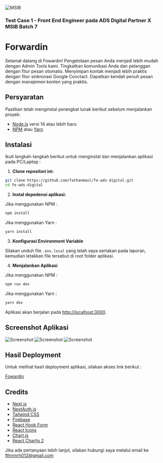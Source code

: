 ![MSIB](https://cloud-hall-a62.notion.site/image/https%3A%2F%2Fprod-files-secure.s3.us-west-2.amazonaws.com%2Fb0569af8-ce1d-4cc8-9370-6fe0bcfc6a28%2F0aa28ee3-d360-43c8-8172-86b58486c9d5%2Fads_x_msib.png?table=block&id=e9952599-b747-4d21-a325-1b664189e3b5&spaceId=b0569af8-ce1d-4cc8-9370-6fe0bcfc6a28&width=2000&userId=&cache=v2)
### Test Case 1 - Front End Engineer pada ADS Digital Partner X MSIB Batch 7
# Forwardin
Selamat datang di Fowardin! Pengelolaan pesan Anda menjadi lebih mudah dengan Admin Tools kami. Tingkatkan komunikasi Anda dan pelanggan dengan fitur pesan otomatis. Menyimpan kontak menjadi lebih praktis dengan fitur sinkronasi Google Conctact. Dapatkan kendali penuh pesan dengan manajemen konten yang praktis.




## Persyaratan
Pastikan telah menginstal perangkat lunak berikut sebelum menjalankan proyek:

- [Node.js](https://nodejs.org/) versi 14 atau lebih baru
- [NPM](https://www.npmjs.com/) atau [Yarn](https://yarnpkg.com/)


## Instalasi
Ikuti langkah-langkah berikut untuk menginstal dan menjalankan aplikasi pada PC/Laptop :

1. **Clone repositori ini:**
```bash
git clone https://github.com/fathanmaul/fe-ads-digital.git
cd fe-ads-digital
```
2. **Instal depedensi aplikasi:**

Jika menggunakan NPM :
```bash
npm install
```
Jika menggunakan Yarn :
```bash
yarn install
```

3. **Konfigurasi Environment Variable**

Silakan unduh file `.env.local` yang telah saya sertakan pada laporan, kemudian letakkan file tersebut di root folder aplikasi.

4. **Menjalankan Aplikasi**

Jika menggunakan NPM :
```bash
npm run dev
```

Jika menggunakan Yarn :
```bash
yarn dev
```

Aplikasi akan berjalan pada [http://localhost:3000](http://localhost:3000`).

## Screenshot Aplikasi
![Screenshot](https://imgur.com/2o9cGYT.png)
![Screenshot](https://imgur.com/zZej0sK.png)
![Screenshot](https://imgur.com/szb2DZb.png)

## Hasil Deployment
Untuk melihat hasil deployment aplikasi, silakan akses link berikut :


[Fowardin](https://fe-ads-digital.vercel.app/)

## Credits
- [Next.js](https://nextjs.org/)
- [NextAuth.js](https://next-auth.js.org/)
- [Tailwind CSS](https://tailwindcss.com/)
- [Firebase](https://firebase.google.com/)
- [React Hook Form](https://react-hook-form.com/)
- [React Icons](https://react-icons.github.io/react-icons/)
- [Chart.js](https://www.chartjs.org/)
- [React Chartjs 2](https://www.npmjs.com/package/react-chartjs-2)

Jika ada pertanyaan lebih lanjut, silakan hubungi saya melalui email ke fthnmrh012@gmail.com